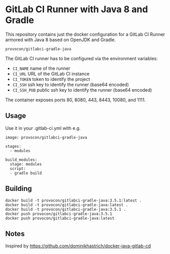 # GitLab CI Runner with Java 8 and Gradle

This repository contains just the docker configuration for a GitLab CI Runner armored with Java 8 based on OpenJDK and Gradle.

`provocon/gitlabci-gradle-java`

The GitLab CI runner has to be configured via the environment variables:

- `CI_NAME` name of the runner
- `CI_URL` URL of the GitLab CI instance
- `CI_TOKEN` token to identify the project
- `CI_SSH` ssh key to identify the runner (base64 encoded)
- `CI_SSH_PUB` public ssh key to identify the runner (base64 encoded)

The container exposes ports 80, 8080, 443, 8443, 10080, and 1111.

## Usage

Use it in your .gitlab-ci.yml with e.g.

```
image: provocon/gitlabci-gradle-java

stages:
  - modules

build_modules:
  stage: modules
  script: 
  - gradle build
```

## Building

```
docker build -t provocon/gitlabci-gradle-java:3.5.1:latest .
docker build -t provocon/gitlabci-gradle-java:latest .
docker build -t provocon/gitlabci-gradle-java:3.5.1 .
docker push provocon/gitlabci-gradle-java:3.5.1
docker push provocon/gitlabci-gradle-java:latest
```

## Notes
 
Inspired by https://github.com/dominikhastrich/docker-java-gitlab-cd
 